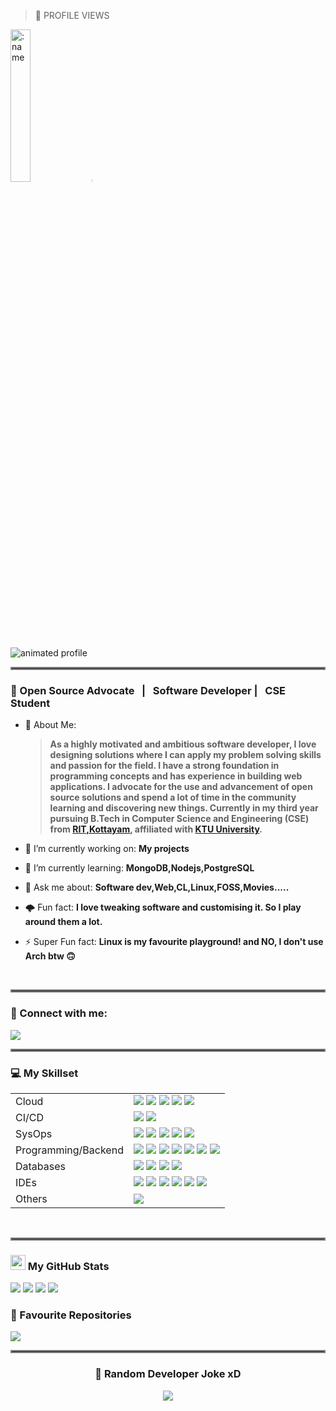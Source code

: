 
> 👀 PROFILE VIEWS
<img src="https://count.getloli.com/get/@:allenthomas01" alt=":name" width="25%" height="25%" />

<img src="https://komarev.com/ghpvc/?username=allenthomas01&style=flat-square&label=Visitors" width="0.1%" height="0.1%"/>



![animated profile](https://github.com/allenthomas01/allenthomas01/assets/82997175/dd0d1495-b353-4541-9f7f-0cbc2702af5d)

<hr style="border:2px solid gray">

### 🖤 Open Source Advocate &nbsp; | &nbsp; Software Developer | &nbsp; CSE Student

- 🌟 About Me: &nbsp;
 
  >__As a highly motivated and ambitious software developer, I love designing solutions where I can apply my problem solving skills and passion for the field. I have a strong foundation in programming concepts and has experience in building web applications. I advocate for the use and advancement of open source solutions and spend a lot of time in the community learning and discovering new things. Currently in my third year pursuing B.Tech in Computer Science and Engineering (CSE) from <a href="http://www.rit.ac.in/">RIT,Kottayam</a>, affiliated with <a href="https://www.ktu.edu.in/">KTU University</a>.__
- 🔭 I’m currently working on: __My projects__ 
- 🌱 I’m currently learning: __MongoDB,Nodejs,PostgreSQL__
- 💬 Ask me about: __Software dev,Web,CL,Linux,FOSS,Movies.....__
- 🌩️ Fun fact: __I love tweaking software and customising it. So I play around them a lot.__
- ⚡ Super Fun fact: __Linux is my favourite playground! and NO, I don't use Arch btw 🙃__

<br/>
<!-- commenting out this part ..........................................
<table>
  <tr>
        <th>My Website</th>
        <th>My Resume</th>
    </tr>

    <tr>    
        <td>
            <a href=""><img src="https://img.shields.io/badge/website-%2311AB00?style=for-the-badge&logo=About.me&logoColor=white" /></a>
        </td>
        <td>
            <a href=""><img src="https://img.shields.io/badge/resume-%2311AB00?style=for-the-badge&logo=cv&logoColor=white" /></a>
        </td>
    </tr>
</table>
---  commenting till here -------->
<hr style="border:2px solid gray">

### 📧 Connect with me:

<a href="https://www.linkedin.com/in/allenthomas01/"><img src="https://img.shields.io/badge/LinkedIn-0077B5?style=for-the-badge&logo=linkedin&logoColor=white"  /></a>
<hr style="border:2px solid gray">

### 💻 My Skillset

<table>
    <tr>
        <td>Cloud </td>
        <td>
            <a href=""><img src="https://img.shields.io/badge/Google_Cloud-4285F4?style=for-the-badge&logo=google-cloud&logoColor=white"  /></a>
            <a href=""><img src="https://img.shields.io/badge/Heroku-430098?style=for-the-badge&logo=heroku&logoColor=white"  /></a>
            <a href=""><img src="https://img.shields.io/badge/Amazon_AWS-FF9900?style=for-the-badge&logo=amazonaws&logoColor=white"  /></a>
            <a href=""><img src="https://img.shields.io/badge/GitHub_Actions-2088FF?style=for-the-badge&logo=github-actions&logoColor=white"  /></a>
            <a href=""><img src="https://img.shields.io/badge/IBM%20Cloud-1261FE?style=for-the-badge&logo=IBM%20Cloud&logoColor=white"  /></a>
        </td>
    </tr>
    <tr>
        <td>CI/CD</td>
        <td>
            <a href=""><img src="https://img.shields.io/badge/Jenkins-D24939?style=for-the-badge&logo=Jenkins&logoColor=white" /></a>
            <a href=""><img src="https://img.shields.io/badge/GitHub-100000?style=for-the-badge&logo=github&logoColor=white"/></a>
        </td>
    </tr>
    <tr>
        <td>SysOps</td>
        <td>
            <a href=""><img src="https://img.shields.io/badge/docker-%230db7ed.svg?style=for-the-badge&logo=docker&logoColor=white"  /></a>
            <a href=""><img src="https://img.shields.io/badge/kubernetes-%23326ce5.svg?style=for-the-badge&logo=kubernetes&logoColor=white"  /></a>
            <a href=""><img src="https://img.shields.io/badge/Linux-FCC624?style=for-the-badge&logo=linux&logoColor=black"  /></a>
            <a href=""><img src="https://img.shields.io/badge/Ubuntu-E95420?style=for-the-badge&logo=ubuntu&logoColor=white"  /></a>
            <a href=""><img src="https://img.shields.io/badge/Shell_Script-121011?style=for-the-badge&logo=gnu-bash&logoColor=white"  /></a>
        </td>
    </tr>
    <tr>
        <td>Programming/Backend</td>
        <td>
            <a href=""><img src="https://img.shields.io/badge/Java-ED8B00?style=for-the-badge&logo=openjdk&logoColor=white"  /></a>
            <a href=""><img src="https://img.shields.io/badge/Spring-6DB33F?style=for-the-badge&logo=spring&logoColor=white"  /></a>
            <a href=""><img src="https://img.shields.io/badge/Python-14354C?style=for-the-badge&logo=python&logoColor=white"  /></a>
            <a href=""><img src="https://img.shields.io/badge/JavaScript-F7DF1E?style=for-the-badge&logo=JavaScript&logoColor=black"  /></a>
            <a href=""><img src="https://img.shields.io/badge/Node.js-43853D?style=for-the-badge&logo=node.js&logoColor=white"  /></a>
            <a href=""><img src="https://img.shields.io/badge/Django-092E20?style=for-the-badge&logo=django&logoColor=white"  /></a>
            <a href=""><img src="https://img.shields.io/badge/C%2B%2B-00599C?style=for-the-badge&logo=c%2B%2B&logoColor=white"  /></a>
        </td>
    </tr>
    <tr>
        <td>Databases</td>
        <td>
            <a href=""><img src="https://img.shields.io/badge/MongoDB-4EA94B?style=for-the-badge&logo=mongodb&logoColor=white"  /></a>
            <a href=""><img src="https://img.shields.io/badge/MySQL-00000F?style=for-the-badge&logo=mysql&logoColor=white"  /></a>
            <a href=""><img src="https://img.shields.io/badge/Oracle-F80000?style=for-the-badge&logo=oracle&logoColor=white"  /></a>
            <a href=""><img src="https://img.shields.io/badge/PostgreSQL-316192?style=for-the-badge&logo=postgresql&logoColor=white"  /></a>
        </td>
    </tr>
    <tr>
        <td>IDEs</td>
        <td>
            <a href=""><img src="https://img.shields.io/badge/Visual_Studio_Code-0078D4?style=for-the-badge&logo=visual%20studio%20code&logoColor=white"  /></a>
            <a href=""><img src="https://img.shields.io/badge/PyCharm-000000.svg?&style=for-the-badge&logo=PyCharm&logoColor=white"  /></a>
            <a href=""><img src="https://img.shields.io/badge/IntelliJ_IDEA-000000.svg?style=for-the-badge&logo=intellij-idea&logoColor=white"  /></a>
            <a href=""><img src="https://img.shields.io/badge/Atom-66595C?style=for-the-badge&logo=Atom&logoColor=white"  /></a>
            <a href=""><img src="https://img.shields.io/badge/replit-667881?style=for-the-badge&logo=replit&logoColor=white" /></a>
             <a href=""><img src="https://img.shields.io/badge/VIM-%2311AB00.svg?&style=for-the-badge&logo=vim&logoColor=white" /></a>
        </td>
    </tr>
    <tr>
        <td>Others</td>
        <td>
            <a href=""><img src="https://img.shields.io/badge/GIT-E44C30?style=for-the-badge&logo=git&logoColor=white"  /></a>
        </td>
    </tr>
</table>


<br/>
<hr style="border:2px solid gray">

###  <img src='https://media1.giphy.com/media/du3J3cXyzhj75IOgvA/giphy.gif?cid=ecf05e47x2g034i9pzwtzzsd3xgg2w9nr94t4tflbbgo3008&rid=giphy.gif' width='24'> My GitHub Stats
<!--
<table>
    <tr>
        <td>
            <img src="https://github-profile-trophy.vercel.app/?username=allenthomas01&theme=tokyonight&row=3&column=4&no-bg=true"  width="155%" height="155%"/>
        </td>
        <td>
            <img src="https://github-readme-streak-stats.herokuapp.com/?user=allenthomas01&theme=radical" width="155%" height="155%"/>
        </td> 
    </tr>
    <tr>
        <td>
            <img src="https://github-readme-stats.vercel.app/api?username=allenthomas01&show_icons=true&theme=tokyonight&rank_icon=percentile&count_private=true&role=owner,collaborator&show=reviews,discussions_answered" width="155%" height="155%"/>
        </td>
        <td>
            <img src="https://github-readme-stats.vercel.app/api/top-langs/?username=allenthomas01&theme=tokyonight&langs_count=10&layout=compact&hide=jupyter%20notebook,dart,html,css" width="155%" height="155%"/>
        </td>
    </tr>
</table>
-->


<img src="https://github-profile-trophy.vercel.app/?username=allenthomas01&theme=tokyonight&row=3&column=4&no-bg=true"/>
<img src="https://github-readme-streak-stats.herokuapp.com/?user=allenthomas01&theme=radical"/>
<img src="https://github-readme-stats-sigma-five.vercel.app/api?username=allenthomas01&theme=tokyonight&show_icons=true" />
<!-- COMMENTING OUT ANURAGHAZRA'S README STATS
<img src="https://github-readme-stats.vercel.app/api?username=allenthomas01&show_icons=true&theme=tokyonight&rank_icon=percentile&count_private=true&role=owner,collaborator&show=reviews,discussions_answered"/>
&count_private=true&include_all_commits=true (add this to include all commits in the stats)
-->
<img src="https://github-readme-stats.vercel.app/api/top-langs/?username=allenthomas01&theme=tokyonight&langs_count=10&layout=compact&hide=jupyter%20notebook,dart,html,css"/>


### 🚀 Favourite Repositories
<a href="https://github.com/allenthomas01/YoutubeDownloader">
  <img align="center" src="https://github-readme-stats.vercel.app/api/pin/?username=allenthomas01&repo=YoutubeDownloader&theme=apprentice" />
</a>


<hr style="border:2px solid gray">
<div align="center">
 <h3 align="center">🤖 Random Developer Joke xD</h1>
 <div align="center">
 <img src="https://readme-jokes.vercel.app/api"/>
 
 
 </div>
</div>


